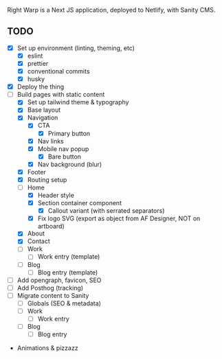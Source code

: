 Right Warp is a Next JS application, deployed to Netlify, with Sanity CMS.

## TODO

- [x] Set up environment (linting, theming, etc)
  - [x] eslint
  - [x] prettier
  - [x] conventional commits
  - [x] husky
- [x] Deploy the thing
- [ ] Build pages with static content
  - [x] Set up tailwind theme & typography
  - [x] Base layout
  - [x] Navigation
    - [x] CTA
      - [x] Primary button
    - [x] Nav links
    - [x] Mobile nav popup
      - [x] Bare button
    - [x] Nav background (blur)
  - [x] Footer
  - [x] Routing setup
  - [ ] Home
    - [x] Header style
    - [x] Section container component
      - [x] Callout variant (with serrated separators)
    - [x] Fix logo SVG (export as object from AF Designer, NOT on artboard)
  - [x] About
  - [x] Contact
  - [ ] Work
    - [ ] Work entry (template)
  - [ ] Blog
    - [ ] Blog entry (template)
- [ ] Add opengraph, favicon, SEO
- [ ] Add Posthog (tracking)
- [ ] Migrate content to Sanity
  - [ ] Globals (SEO & metadata)
  - [ ] Work
    - [ ] Work entry
  - [ ] Blog
    - [ ] Blog entry
- Animations & pizzazz
